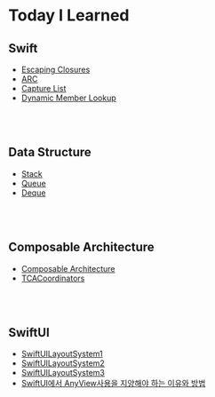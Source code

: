 # Today I Learned

## Swift
- [Escaping Closures](https://github.com/zekexros/TIL/blob/main/Swift/Escaping%20Closures.md)
- [ARC](https://github.com/zekexros/TIL/blob/main/Swift/ARC.md)
- [Capture List](https://github.com/zekexros/TIL/blob/main/Swift/CaptureList.md)
- [Dynamic Member Lookup](https://github.com/zekexros/TIL/blob/main/Swift/DynamicMemberLookup.md)

<br/>

<br/>

## Data Structure

- [Stack](https://github.com/zekexros/TIL/blob/main/DataStructure/stack.md)
- [Queue](https://github.com/zekexros/TIL/blob/main/DataStructure/Queue.md)
- [Deque](https://github.com/zekexros/TIL/blob/main/DataStructure/Deque.md)

<br/>

<br/>

## Composable Architecture

- [Composable Architecture](https://github.com/zekexros/TIL/blob/main/TCA/ComposableArchitecture.md)
- [TCACoordinators](https://github.com/zekexros/TIL/blob/main/TCA/TCACoordinators.md)

<br/>

<br/>

## SwiftUI

- [SwiftUILayoutSystem1](https://github.com/zekexros/TIL/blob/main/SwiftUI/SwiftUILayoutSystem1.md)
- [SwiftUILayoutSystem2](https://github.com/zekexros/TIL/blob/main/SwiftUI/SwiftUILayoutSystem2.md)
- [SwiftUILayoutSystem3](https://github.com/zekexros/TIL/blob/main/SwiftUI/SwiftUILayoutSystem3.md)
- [SwiftUI에서 AnyView사용을 지양해야 하는 이유와 방법](https://github.com/zekexros/TIL/blob/main/SwiftUI/SwiftUI에서%20AnyView사용을%20지양해야%20하는%20이유와%20방법.md)

